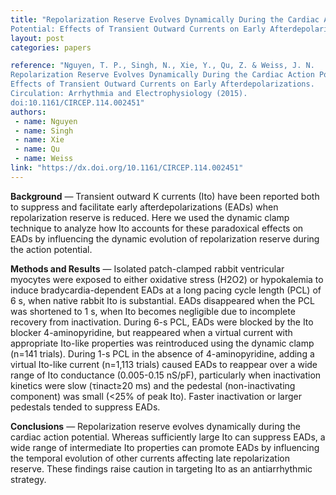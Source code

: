 ```yaml
---
title: "Repolarization Reserve Evolves Dynamically During the Cardiac Action
Potential: Effects of Transient Outward Currents on Early Afterdepolarizations"
layout: post
categories: papers

reference: "Nguyen, T. P., Singh, N., Xie, Y., Qu, Z. & Weiss, J. N.
Repolarization Reserve Evolves Dynamically During the Cardiac Action Potential:
Effects of Transient Outward Currents on Early Afterdepolarizations.
Circulation: Arrhythmia and Electrophysiology (2015).
doi:10.1161/CIRCEP.114.002451"
authors: 
 - name: Nguyen
 - name: Singh
 - name: Xie
 - name: Qu
 - name: Weiss
link: "https://dx.doi.org/10.1161/CIRCEP.114.002451"
---
```


**Background** — Transient outward K currents (Ito) have been reported both to
suppress and facilitate early afterdepolarizations (EADs) when repolarization
reserve is reduced. Here we used the dynamic clamp technique to analyze how Ito
accounts for these paradoxical effects on EADs by influencing the dynamic
evolution of repolarization reserve during the action potential.  

**Methods and Results** — Isolated patch-clamped rabbit ventricular myocytes
were exposed to either oxidative stress (H2O2) or hypokalemia to induce
bradycardia-dependent EADs at a long pacing cycle length (PCL) of 6 s, when
native rabbit Ito is substantial. EADs disappeared when the PCL was shortened
to 1 s, when Ito becomes negligible due to incomplete recovery from
inactivation. During 6-s PCL, EADs were blocked by the Ito blocker
4-aminopyridine, but reappeared when a virtual current with appropriate
Ito-like properties was reintroduced using the dynamic clamp (n=141 trials).
During 1-s PCL in the absence of 4-aminopyridine, adding a virtual Ito-like
current (n=1,113 trials) caused EADs to reappear over a wide range of Ito
conductance (0.005-0.15 nS/pF), particularly when inactivation kinetics were
slow (τinact≥20 ms) and the pedestal (non-inactivating component) was small
(<25% of peak Ito). Faster inactivation or larger pedestals tended to suppress
EADs.  

**Conclusions** — Repolarization reserve evolves dynamically during the cardiac
action potential. Whereas sufficiently large Ito can suppress EADs, a wide
range of intermediate Ito properties can promote EADs by influencing the
temporal evolution of other currents affecting late repolarization reserve.
These findings raise caution in targeting Ito as an antiarrhythmic strategy.  
